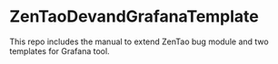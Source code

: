 # ZenTaoDevandGrafanaTemplate
This repo includes the manual to extend ZenTao bug module and two templates for Grafana tool.

